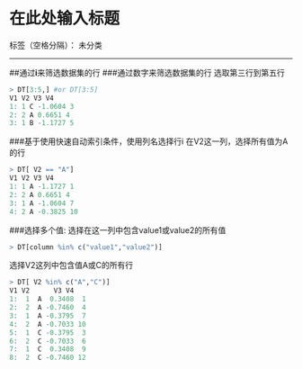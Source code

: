 ﻿# 在此处输入标题

标签（空格分隔）： 未分类

---

##通过**i**来筛选数据集的行
###通过数字来筛选数据集的行
选取第三行到第五行
```r
> DT[3:5,] #or DT[3:5]
V1 V2 V3 V4
1: 1 C -1.0604 3
2: 2 A 0.6651 4
3: 1 B -1.1727 5
```
###基于使用快速自动索引条件，使用列名选择行i
在V2这一列，选择所有值为A的行
```r
> DT[ V2 == "A"]
V1 V2 V3 V4
1: 1 A -1.1727 1
2: 2 A 0.6651 4
3: 1 A -1.0604 7
4: 2 A -0.3825 10
```

###选择多个值:
选择在这一列中包含value1或value2的所有值
```r
> DT[column %in% c("value1","value2")]
```
选择V2这列中包含值A或C的所有行
```r
> DT[ V2 %in% c("A","C")]
V1 V2      V3 V4
1:  1  A  0.3408  1
2:  2  A -0.7460  4
3:  1  A -0.3795  7
4:  2  A -0.7033 10
5:  1  C -0.3795  3
6:  2  C -0.7033  6
7:  1  C  0.3408  9
8:  2  C -0.7460 12
```


